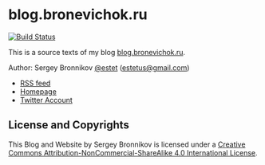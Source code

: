 blog.bronevichok.ru
=================

[![Build Status](https://travis-ci.org/ligurio/ligurio.github.io.svg?branch=master)](https://travis-ci.org/ligurio/ligurio.github.io)

This is a source texts of my blog [blog.bronevichok.ru](http://blog.bronevichok.ru).

Author: Sergey Bronnikov [@estet](https://twitter.com/estet) (estetus@gmail.com)

* [RSS feed](http://feeds.feedburner.com/bronevichok)
* [Homepage](https://bronevichok.ru)
* [Twitter Account](https://twitter.com/estet)

License and Copyrights
-------------------

This Blog and Website by Sergey Bronnikov is licensed under a [Creative Commons
Attribution-NonCommercial-ShareAlike 4.0 International
License](http://creativecommons.org/licenses/by-nc-sa/4.0/).
